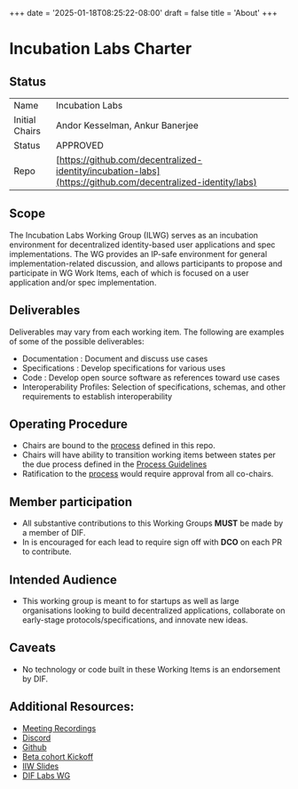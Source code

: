 +++
date = '2025-01-18T08:25:22-08:00'
draft = false
title = 'About'
+++

# Incubation Labs Charter

## Status

|        |                                                                              |
|--------|------------------------------------------------------------------------------|
| Name   | Incubation Labs                                                              |
| Initial Chairs | Andor Kesselman, Ankur Banerjee                                      |
| Status | APPROVED                                                                     |
| Repo   | [https://github.com/decentralized-identity/incubation-labs](https://github.com/decentralized-identity/labs) |

## Scope

The Incubation Labs Working Group (ILWG) serves as an incubation
environment for decentralized identity-based user applications and spec
implementations. The WG provides an IP-safe environment for general
implementation-related discussion, and allows participants to propose and
participate in WG Work Items, each of which is focused on a user application
and/or spec implementation.

##  Deliverables

Deliverables may vary from each working item. The following are examples of some
of the possible deliverables:

* Documentation : Document and discuss use cases 
* Specifications : Develop specifications for various uses 
* Code : Develop open source software as references toward use cases
* Interoperability Profiles: Selection of specifications, schemas, and other requirements to establish interoperability
  
## Operating Procedure

* Chairs are bound to the [process](./process.md) defined in this repo.
* Chairs will have ability to transition working items between states
  per the due process defined in the [Process Guidelines](./process.md)
* Ratification to the [process](./process.md) would require approval from all
  co-chairs.

## Member participation

- All substantive contributions to this Working Groups **MUST** be made by a member of DIF.
- In is encouraged for each lead to require sign off with **DCO** on each PR to contribute.

## Intended Audience

- This working group is meant to for startups as well as large organisations looking to build decentralized applications, collaborate on early-stage protocols/specifications, and innovate new ideas.

## Caveats

- No technology or code built in these Working Items is an endorsement by DIF.

## Additional Resources: 

- [Meeting Recordings](https://docs.google.com/spreadsheets/d/1wgccmMvIImx30qVE9GhRKWWv3vmL2ZyUauuKx3IfRmA/edit?gid=983396687#gid=983396687)
- [Discord](https://discord.gg/972yqVmD)
- [Github](https://github.com/decentralized-identity/labs)
- [Beta cohort Kickoff](https://docs.google.com/presentation/d/1P5MfXZWwF6Sowz9sR_We5qdSqqt6XYPV3Mdc0lGqY28/edit#slide=id.p)
- [IIW Slides](https://docs.google.com/presentation/d/1crZQGctcoTDtZlNqLH22IZir8G1gWQnPrHXodPnIqvE/edit?usp=sharing)
- [DIF Labs WG](https://docs.google.com/presentation/d/1oiEoI-54GFUpgUj5x9Xk93xS_JpZu-8bWrL7_7ktTX4/edit?usp=sharing)
